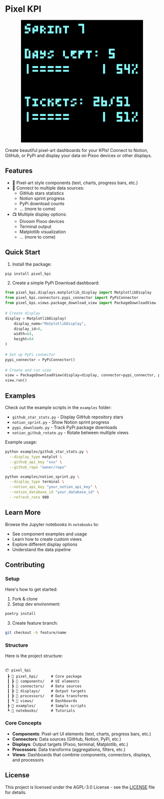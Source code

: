 # Pixel KPI

<p align="center">
  <img src="docs/images/dashboard_example.png" width="400"/>
</p>

Create beautiful pixel-art dashboards for your KPIs! Connect to Notion, GitHub, or PyPi and display your data on Pixoo devices or other displays.


## Features
- 🎨 Pixel-art style components (text, charts, progress bars, etc.)
- 🔌 Connect to multiple data sources:
    - GitHub stars statistics
    - Notion sprint progress
    - PyPi download counts
    - ... (more to come)
- 📺 Multiple display options:
    - Divoom Pixoo devices
    - Terminal output
    - Matplotlib visualization
    - ... (more to come)

## Quick Start

1. Install the package:

```bash
pip install pixel_kpi
```

2. Create a simple PyPi Download dashboard:

```python
from pixel_kpi.displays.matplotlib_display import MatplotlibDisplay
from pixel_kpi.connectors.pypi_connector import PyPiConnector
from pixel_kpi.views.package_download_view import PackageDownloadView

# Create display
display = MatplotlibDisplay(
    display_name="MatplotlibDisplay",
    display_id=0,
    width=64,
    height=64
)

# Set up PyPi connector
pypi_connector = PyPiConnector()

# Create and run view 
view = PackageDownloadView(display=display, connector=pypi_connector, processor=None, refresh_rate=60*15, main_color=(80, 255, 255), package_name=args.package_name)
view.run()
```

## Examples

Check out the example scripts in the `examples` folder:
- `github_star_stats.py` - Display GitHub repository stars
- `notion_sprint.py` - Show Notion sprint progress
- `pypi_downloads.py` - Track PyPi package downloads
- `notion_github_rotate.py` - Rotate between multiple views

Example usage:

```bash
python examples/github_star_stats.py \
  --display_type matplot \
  --github_api_key "xxx" \
  --github_repo "owner/repo"
```

```bash
python examples/notion_sprint.py \
  --display_type terminal \
  --notion_api_key "your_notion_api_key" \
  --notion_database_id "your_database_id" \
  --refresh_rate 900 
```

## Learn More
Browse the Jupyter notebooks in `notebooks` to:
- See component examples and usage
- Learn how to create custom views
- Explore different display options
- Understand the data pipeline

## Contributing

### Setup
Here's how to get started:

1. Fork & clone
2. Setup dev environment:
```bash
poetry install
```
3. Create feature branch:
```bash
git checkout -b feature/name
```

### Structure

Here is the project structure:

```plaintext

📦 pixel_kpi
 ┣ 📂 pixel_kpi/      # Core package
 ┃ ┣ 📂 components/   # UI elements
 ┃ ┣ 📂 connectors/   # Data sources
 ┃ ┣ 📂 displays/     # Output targets
 ┃ ┣ 📂 processors/   # Data transforms
 ┃ ┗ 📂 views/        # Dashboards
 ┣ 📂 examples/       # Sample scripts
 ┗ 📂 notebooks/      # Tutorials
```

### Core Concepts

- **Components**: Pixel-art UI elements (text, charts, progress bars, etc.)
- **Connectors**: Data sources (GitHub, Notion, PyPi, etc.)
- **Displays**: Output targets (Pixoo, terminal, Matplotlib, etc.)
- **Processors**: Data transforms (aggregations, filters, etc.)
- **Views**: Dashboards that combine components, connectors, displays, and processors

## License

This project is licensed under the AGPL-3.0 License - see the [LICENSE](LICENSE) file for details.
